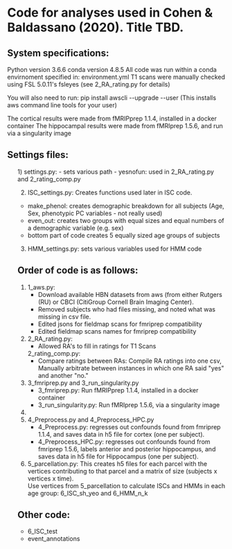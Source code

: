 # Code for analyses used in Cohen & Baldassano (2020). Title TBD.
## System specifications:
Python version 3.6.6
conda version 4.8.5
All code was run within a conda envirnoment specified in: environment.yml
T1 scans were manually checked using FSL 5.0.11's fsleyes (see 2_RA_rating.py for details)

You will also need to run:
pip install awscli --upgrade --user (This installs aws command line tools for your user)

The cortical results were made from fMRIPprep 1.1.4, installed in a docker container
The hippocampal results were made from fMRIprep 1.5.6, and run via a singularity image

## Settings files:
<ol>
1) settings.py: 
- sets various path
- yesnofun: used in 2_RA_rating.py and 2_rating_comp.py

2) ISC_settings.py: Creates functions used later in ISC code. 
- make_phenol: creates demographic breakdown for all subjects (Age, Sex, phenotypic PC variables - not really used)
- even_out: creates two groups with equal sizes and equal numbers of a demographic variable (e.g. sex)
- bottom part of code creates 5 equally sized age groups of subjects

3) HMM_settings.py: sets various variables used for HMM code

## Order of code is as follows:
<ol>
<li> 1_aws.py: 
<ul>
  <li>Download available HBN datasets from aws (from either Rutgers (RU) or CBCI (CitiGroup Cornell Brain Imaging Center).</li>
  <li>Removed subjects who had files missing, and noted what was missing in csv file.</li>
  <li>Edited jsons for fieldmap scans for fmriprep compatibility</li>
  <li>Edited fieldmap scans names for fmriprep compatibility </li>
</ul>
</li>
<li> 2_RA_rating.py: 
<ul>
  <li>Allowed RA's to fill in ratings for T1 Scans</li>
</ul>
2_rating_comp.py:
<ul>
  <li>Compare ratings between RAs: Compile RA ratings into one csv, Manually arbitrate between instances in which one RA said "yes" and another "no." </li>
</ul>
</li>
<li> 3_fmriprep.py and  3_run_singularity.py 
<ul>
  <li>3_fmriprep.py: Run fMRIPprep 1.1.4, installed in a docker container</li>
  <li>3_run_singularity.py: Run fMRIprep 1.5.6, via a singularity image</li>
</ul>
<li>
<li> 4_Preprocess.py and 4_Preprocess_HPC.py
<ul>
  <li>4_Preprocess.py: regresses out confounds found from fmriprep 1.1.4, and saves data in h5 file for cortex (one per subject).</li>
  <li>4_Preprocess_HPC.py: regresses out confounds found from fmriprep 1.5.6, labels anterior and posterior hippocampus, and saves data in h5 file for Hippocampus (one per subject).</li>
</ul>
</li>
<li> 5_parcellation.py: This creates h5 files for each parcel with the vertices contributing to that parcel and a matrix of size (subjects x vertices x time).
</li>
</li> Use vertices from 5_parcellation to calculate ISCs and HMMs in each age group: 6_ISC_sh_yeo and 6_HMM_n_k </li>
</ol>

## Other code:
- 6_ISC_test
- event_annotations


